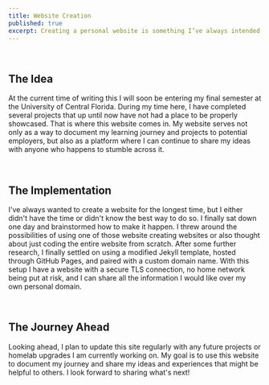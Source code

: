 ```yaml
---
title: Website Creation
published: true
excerpt: Creating a personal website is something I’ve always intended to do, but like many side projects, it kept getting pushed aside by life, work, or the ever-growing...
---
```


<br>

## The Idea

At the current time of writing this I will soon be entering my final semester at the University of Central Florida. During my time here, I have completed several projects that up until now have not had a place to be properly showcased. That is where this website comes in. My website serves not only as a way to document my learning journey and projects to potential employers, but also as a platform where I can continue to share my ideas with anyone who happens to stumble across it.

<br>

## The Implementation

I've always wanted to create a website for the longest time, but I either didn't have the time or didn't know the best way to do so. I finally sat down one day and brainstormed how to make it happen. I threw around the possibilities of using one of those website creating websites or also thought about just coding the entire website from scratch. After some further research, I finally settled on using a modified Jekyll template, hosted through GitHub Pages, and paired with a custom domain name. With this setup I have a website with a secure TLS connection, no home network being put at risk, and I can share all the information I would like over my own personal domain.  

<br>

## The Journey Ahead

Looking ahead, I plan to update this site regularly with any future projects or homelab upgrades I am currently working on. My goal is to use this website to document my journey and share my ideas and experiences that might be helpful to others. I look forward to sharing what's next!
